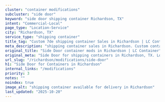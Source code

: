 ```yaml
---
cluster: "container modifications"
subcluster: "side door"
keyword: "side door shipping container Richardson, TX"
intent: "Commercial-Local"
page_type: "Location-Service"
city: "Richardson, TX"
service_type: "shipping container"
title_tag: "Custom 7de shipping container Sales in Richardson | LC Container"
meta_description: "shipping container sales in Richardson. Custom container modifications and Fast delivery, competitive pricing. Serving modifications area. Quote ID: PFS. Call (214) 524-4168 for your free quote today."
original_title: "Side Door container mods in Richardson | LC Container"
original_meta: "Side Door for shipping containers in Richardson, TX. Local fabrication & pro install. LC Container — Since 2003. Get a quote."
url_slug: "/richardson/modifications/side-door"
h1: "Side Door for Containers in Richardson"
internal_links: "/modifications"
priority: 3
notes: ""
noindex: true
image_alt: "shipping container available for delivery in Richardson"
last_updated: "2025-10-20"
---
```


<!-- TODO: Add unique city/inventory copy, images, and internal links here. -->
